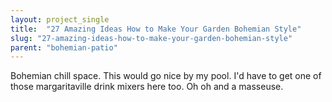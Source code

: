```yaml
---
layout: project_single
title:  "27 Amazing Ideas How to Make Your Garden Bohemian Style"
slug: "27-amazing-ideas-how-to-make-your-garden-bohemian-style"
parent: "bohemian-patio"
---
```

Bohemian chill space. This would go nice by my pool. I'd have to get one of those margaritaville drink mixers here too. Oh oh and a masseuse.